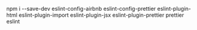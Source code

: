 npm i --save-dev eslint-config-airbnb eslint-config-prettier eslint-plugin-html eslint-plugin-import eslint-plugin-jsx eslint-plugin-prettier prettier eslint
